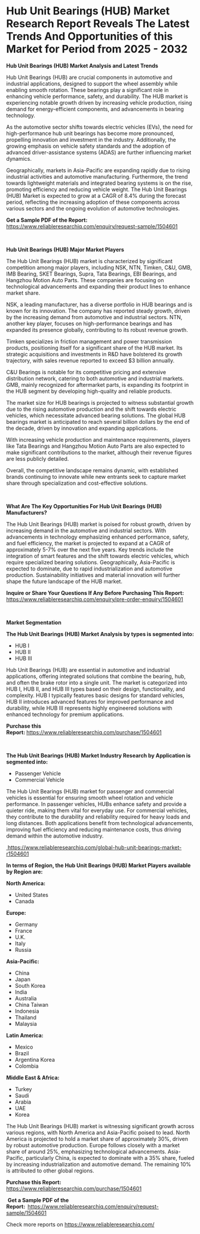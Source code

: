<p><h1>Hub Unit Bearings (HUB) Market Research Report Reveals The Latest Trends And Opportunities of this Market for Period from 2025 - 2032</h1></p><p><strong>Hub Unit Bearings (HUB) Market Analysis and Latest Trends</strong></p>
<p><p>Hub Unit Bearings (HUB) are crucial components in automotive and industrial applications, designed to support the wheel assembly while enabling smooth rotation. These bearings play a significant role in enhancing vehicle performance, safety, and durability. The HUB market is experiencing notable growth driven by increasing vehicle production, rising demand for energy-efficient components, and advancements in bearing technology.</p><p>As the automotive sector shifts towards electric vehicles (EVs), the need for high-performance hub unit bearings has become more pronounced, propelling innovation and investment in the industry. Additionally, the growing emphasis on vehicle safety standards and the adoption of advanced driver-assistance systems (ADAS) are further influencing market dynamics.</p><p>Geographically, markets in Asia-Pacific are expanding rapidly due to rising industrial activities and automotive manufacturing. Furthermore, the trend towards lightweight materials and integrated bearing systems is on the rise, promoting efficiency and reducing vehicle weight. The Hub Unit Bearings (HUB) Market is expected to grow at a CAGR of 8.4% during the forecast period, reflecting the increasing adoption of these components across various sectors and the ongoing evolution of automotive technologies.</p></p>
<p><strong>Get a Sample PDF of the Report:&nbsp;</strong> <a href="https://www.reliableresearchiq.com/enquiry/request-sample/1504601?utm_campaign=3128&utm_medium=2&utm_source=Github&utm_content=ia&utm_term=30032025&utm_id=hub-unit-bearings-hub">https://www.reliableresearchiq.com/enquiry/request-sample/1504601</a></p>
<p>&nbsp;</p>
<p><strong>Hub Unit Bearings (HUB) Major Market Players</strong></p>
<p><p>The Hub Unit Bearings (HUB) market is characterized by significant competition among major players, including NSK, NTN, Timken, C&U, GMB, IMB Bearing, SKET Bearings, Supra, Tata Bearings, EBI Bearings, and Hangzhou Motion Auto Parts. These companies are focusing on technological advancements and expanding their product lines to enhance market share.</p><p>NSK, a leading manufacturer, has a diverse portfolio in HUB bearings and is known for its innovation. The company has reported steady growth, driven by the increasing demand from automotive and industrial sectors. NTN, another key player, focuses on high-performance bearings and has expanded its presence globally, contributing to its robust revenue growth.</p><p>Timken specializes in friction management and power transmission products, positioning itself for a significant share of the HUB market. Its strategic acquisitions and investments in R&D have bolstered its growth trajectory, with sales revenue reported to exceed $3 billion annually.</p><p>C&U Bearings is notable for its competitive pricing and extensive distribution network, catering to both automotive and industrial markets. GMB, mainly recognized for aftermarket parts, is expanding its footprint in the HUB segment by developing high-quality and reliable products.</p><p>The market size for HUB bearings is projected to witness substantial growth due to the rising automotive production and the shift towards electric vehicles, which necessitate advanced bearing solutions. The global HUB bearings market is anticipated to reach several billion dollars by the end of the decade, driven by innovation and expanding applications.</p><p>With increasing vehicle production and maintenance requirements, players like Tata Bearings and Hangzhou Motion Auto Parts are also expected to make significant contributions to the market, although their revenue figures are less publicly detailed.</p><p>Overall, the competitive landscape remains dynamic, with established brands continuing to innovate while new entrants seek to capture market share through specialization and cost-effective solutions.</p></p>
<p>&nbsp;</p>
<p><strong>What Are The Key Opportunities For Hub Unit Bearings (HUB) Manufacturers?</strong></p>
<p><p>The Hub Unit Bearings (HUB) market is poised for robust growth, driven by increasing demand in the automotive and industrial sectors. With advancements in technology emphasizing enhanced performance, safety, and fuel efficiency, the market is projected to expand at a CAGR of approximately 5-7% over the next five years. Key trends include the integration of smart features and the shift towards electric vehicles, which require specialized bearing solutions. Geographically, Asia-Pacific is expected to dominate, due to rapid industrialization and automotive production. Sustainability initiatives and material innovation will further shape the future landscape of the HUB market.</p></p>
<p><strong>Inquire or Share Your Questions If Any Before Purchasing This Report:</strong> <a href="https://www.reliableresearchiq.com/enquiry/pre-order-enquiry/1504601?utm_campaign=3128&utm_medium=2&utm_source=Github&utm_content=ia&utm_term=30032025&utm_id=hub-unit-bearings-hub">https://www.reliableresearchiq.com/enquiry/pre-order-enquiry/1504601</a></p>
<p>&nbsp;</p>
<p><strong>Market Segmentation</strong></p>
<p><strong>The Hub Unit Bearings (HUB) Market Analysis by types is segmented into:</strong></p>
<p><ul><li>HUB I</li><li>HUB II</li><li>HUB III</li></ul></p>
<p><p>Hub Unit Bearings (HUB) are essential in automotive and industrial applications, offering integrated solutions that combine the bearing, hub, and often the brake rotor into a single unit. The market is categorized into HUB I, HUB II, and HUB III types based on their design, functionality, and complexity. HUB I typically features basic designs for standard vehicles, HUB II introduces advanced features for improved performance and durability, while HUB III represents highly engineered solutions with enhanced technology for premium applications.</p></p>
<p><strong>Purchase this Report:&nbsp;</strong><a href="https://www.reliableresearchiq.com/purchase/1504601?utm_campaign=3128&utm_medium=2&utm_source=Github&utm_content=ia&utm_term=30032025&utm_id=hub-unit-bearings-hub">https://www.reliableresearchiq.com/purchase/1504601</a></p>
<p>&nbsp;</p>
<p><strong>The Hub Unit Bearings (HUB) Market Industry Research by Application is segmented into:</strong></p>
<p><ul><li>Passenger Vehicle</li><li>Commercial Vehicle</li></ul></p>
<p><p>The Hub Unit Bearings (HUB) market for passenger and commercial vehicles is essential for ensuring smooth wheel rotation and vehicle performance. In passenger vehicles, HUBs enhance safety and provide a quieter ride, making them vital for everyday use. For commercial vehicles, they contribute to the durability and reliability required for heavy loads and long distances. Both applications benefit from technological advancements, improving fuel efficiency and reducing maintenance costs, thus driving demand within the automotive industry.</p></p>
<p><a href="https://www.reliableresearchiq.com/global-hub-unit-bearings-market-r1504601?utm_campaign=3128&utm_medium=2&utm_source=Github&utm_content=ia&utm_term=30032025&utm_id=hub-unit-bearings-hub">&nbsp;https://www.reliableresearchiq.com/global-hub-unit-bearings-market-r1504601</a></p>
<p><strong>In terms of Region, the Hub Unit Bearings (HUB) Market Players available by Region are:</strong></p>
<p>
    <p> <strong> North America: </strong>
        <ul>
            <li>United States</li>
            <li>Canada</li>
        </ul>
        </p> 
    <p> <strong> Europe: </strong>
        <ul>
            <li>Germany</li>
            <li>France</li>
            <li>U.K.</li>
            <li>Italy</li>
            <li>Russia</li>
        </ul>
        </p> 
    <p> <strong> Asia-Pacific: </strong>
        <ul>
            <li>China</li>
            <li>Japan</li>
            <li>South Korea</li>
            <li>India</li>
            <li>Australia</li>
            <li>China Taiwan</li>
            <li>Indonesia</li>
            <li>Thailand</li>
            <li>Malaysia</li>
        </ul>
        </p> 
    <p> <strong> Latin America: </strong>
        <ul>
            <li>Mexico</li>
            <li>Brazil</li>
            <li>Argentina Korea</li>
            <li>Colombia</li>
        </ul>
        </p> 
    <p> <strong> Middle East & Africa: </strong>
        <ul>
            <li>Turkey</li>
            <li>Saudi</li>
            <li>Arabia</li>
            <li>UAE</li>
            <li>Korea</li>
        </ul>
    </p>
    </p>
<p><p>The Hub Unit Bearings (HUB) market is witnessing significant growth across various regions, with North America and Asia-Pacific poised to lead. North America is projected to hold a market share of approximately 30%, driven by robust automotive production. Europe follows closely with a market share of around 25%, emphasizing technological advancements. Asia-Pacific, particularly China, is expected to dominate with a 35% share, fueled by increasing industrialization and automotive demand. The remaining 10% is attributed to other global regions.</p></p>
<p><strong>Purchase this Report: </strong><a href="https://www.reliableresearchiq.com/purchase/1504601?utm_campaign=3128&utm_medium=2&utm_source=Github&utm_content=ia&utm_term=30032025&utm_id=hub-unit-bearings-hub">https://www.reliableresearchiq.com/purchase/1504601</a></p>
<p>&nbsp;<strong>Get a Sample PDF of the Report:&nbsp;&nbsp;</strong><a href="https://www.reliableresearchiq.com/enquiry/request-sample/1504601?utm_campaign=3128&utm_medium=2&utm_source=Github&utm_content=ia&utm_term=30032025&utm_id=hub-unit-bearings-hub">https://www.reliableresearchiq.com/enquiry/request-sample/1504601</a></p>
<p><strong></strong></p>
<p>Check more reports on <a href="https://www.reliableresearchiq.com/?utm_campaign=3128&utm_medium=2&utm_source=Github&utm_content=ia&utm_term=30032025&utm_id=hub-unit-bearings-hub">https://www.reliableresearchiq.com/</a></p>